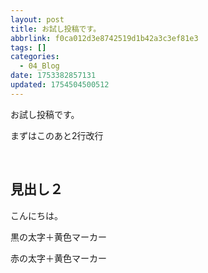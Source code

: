 ```yaml
---
layout: post
title: お試し投稿です。
abbrlink: f0ca012d3e8742519d1b42a3c3ef81e3
tags: []
categories:
  - 04_Blog
date: 1753382857131
updated: 1754504500512
---
```


お試し投稿です。

まずはこのあと2行改行

 

## 見出し２

こんにちは。

<span class="red-bold">黒の太字＋黄色マーカー</span>

<span class="mark-bold-red">赤の太字＋黄色マーカー</span>
